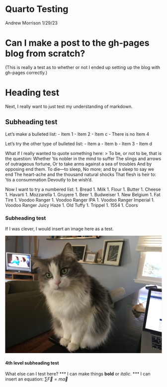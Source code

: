 Quarto Testing
================
Andrew Morrison
1/29/23

# Can I make a post to the gh-pages blog from scratch?

(This is really a test as to whether or not I ended up setting up the
blog with gh-pages correctly.)

# Heading test

Next, I really want to just test my understanding of markdown.

## Subheading test

Let’s make a bulleted list: - Item 1 - Item 2 - Item c - There is no
Item 4

Let’s try the other type of bulleted list: - Item a - Item b - Item 3 -
Item d

What if I really wanted to quote something here: \> To be, or not to be,
that is the question: Whether ’tis nobler in the mind to suffer The
slings and arrows of outrageous fortune, Or to take arms against a sea
of troubles And by opposing end them. To die—to sleep, No more; and by a
sleep to say we end The heart-ache and the thousand natural shocks That
flesh is heir to: ’tis a consummation Devoutly to be wish’d.

Now I want to try a numbered list: 1. Bread 1. Milk 1. Flour 1.
Butter 1. Cheese 1. Havarti 1. Mozzarella 1. Gruyere 1. Beer 1.
Budweiser 1. New Belgium 1. Fat Tire 1. Voodoo Ranger 1. Voodoo Ranger
IPA 1. Voodoo Ranger Imperial 1. Voodoo Ranger Juicy Haze 1. Old
Tuffy 1. Trippel 1. 1554 1. Coors

### Subheading test

If I was clever, I would insert an image here as a test.

![IMG_5954.jpeg](from-scratch_files/figure-commonmark/9abc32e0-fbdb-4028-8cfd-88c4dba7f1b9-1-4fe8f11e-4894-403a-942c-b0b1c7a6622a.jpeg)

#### 4th level subheading test

What else can I test here? *** I can make things **bold** or *italic*.
*** I can insert an equation: $\sum \vec{F} = m\vec{a}$
